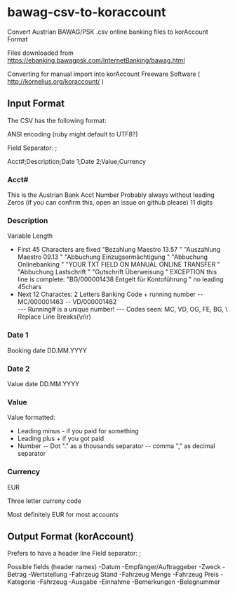 bawag-csv-to-koraccount
=======================

Convert Austrian BAWAG/PSK .csv online banking files to korAccount Format

Files downloaded from https://ebanking.bawagpsk.com/InternetBanking/bawag.html

Converting for manual import into korAccount Freeware Software ( http://kornelius.org/koraccount/ )

## Input Format 

The CSV has the following format:

ANSI encoding (ruby might default to UTF8?)

Field Separator: ;

Acct#;Description;Date 1;Date 2;Value;Currency

### Acct# 

This is the Austrian Bank Acct Number
Probably always without leading Zeros (if you can confirm this, open an issue on github please)
11 digits

### Description 

Variable Length
- First 45 Characters are fixed 
	"Bezahlung Maestro              13.57         "
	"Auszahlung Maestro             09.13         " 
	"Abbuchung Einzugsermächtigung                "
	"Abbuchung Onlinebanking                      "
	"YOUR TXT FIELD ON MANUAL ONLINE TRANSFER     "  
	"Abbuchung Lastschrift                        "
	"Gutschrift Überweisung                       "
	EXCEPTION this line is complete: "BG/000001438 Entgelt für Kontoführung    " no leading 45chars
- Next 12 Charactes: 2 Letters Banking Code + running number
-- MC/000001463
-- VD/000001462     
--- Running# is a unique number!
--- Codes seen: MC, VD, OG, FE, BG, 
\ Replace Line Breaks(\n\r)


### Date 1 

Booking date DD.MM.YYYY

### Date 2

Value date DD.MM.YYYY

### Value 

Value formatted:

- Leading minus - if you paid for something
- Leading plus + if you got paid
- Number
-- Dot "." as a thousands separator
-- comma "," as decimal separator

### Currency 

EUR

Three letter curreny code

Most definitely EUR for most accounts

## Output Format (korAccount)

Prefers to have a header line
Field separator: ;

Possible fields (header names)
-Datum
-Empfänger/Auftraggeber
-Zweck
-Betrag
-Wertstellung
-Fahrzeug Stand
-Fahrzeug Menge
-Fahrzeug Preis
-Kategorie
-Fahrzeug
-Ausgabe
-Einnahme
-Bemerkungen
-Belegnummer